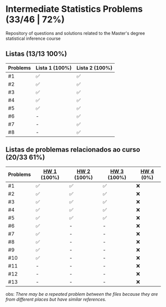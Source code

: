 # Intermediate Statistics Problems (33/46 | 72%)
Repository of questions and solutions related to the Master's degree statistical inference course

## Listas (13/13 100%)
Problems | Lista 1 (100%) | Lista 2 (100%)
----|----|-----
#1 | ✅ | ✅
#2 | ✅ | ✅
#3 | ✅ | ✅
#4 | ✅ | ✅
#5 | ✅ | ✅
#6 | -  | ✅
#7 | -  | ✅
#8 | -  | ✅

## Listas de problemas relacionados ao curso (20/33 61%)
Problems | [HW 1](https://www.stat.cmu.edu/~larry/=stat705/homework1.pdf) (100%) | [HW 2](https://www.stat.cmu.edu/~larry/=stat705/Homework2.pdf) (100%) | [HW 3](https://www.stat.cmu.edu/~larry/=stat705/Homework3.pdf) (100%) | [HW 4](https://github.com/maxbiostat/Statistical_Inference_MSc/blob/main/listas/lista1_InfEst_MSc.pdf) (0%)
----|----|----|----|----
#1  | ✅ | ✅ | ✅ | ❌
#2  | ✅ | ✅ | ✅ | ❌
#3  | ✅ | ✅ | ✅ | ❌
#4  | ✅ | ✅ | ✅ | ❌
#5  | ✅ | ✅ | ✅ | ❌
#6  | ✅ | -  | -  | ❌
#7  | ✅ | -  | -  | ❌
#8  | ✅ | -  | -  | ❌
#9  | ✅ | -  | -  | ❌
#10 | ✅ | -  | -  | ❌
#11 | -  | -  | -  | ❌
#12 | -  | -  | -  | ❌
#13 | -  | -  | -  | ❌

obs: _There may be a repeated problem between the files because they are from different places but have similar references._
